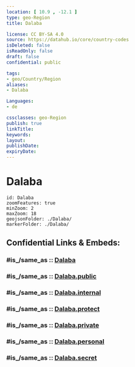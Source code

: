 ```yaml
---
location: [ 10.9 , -12.1 ] 
type: geo-Region
title: Dalaba

license: CC BY-SA 4.0
source: https://datahub.io/core/country-codes
isDeleted: false
isReadOnly: false
draft: false
confidential: public

tags:
- geo/Country/Region
aliases:
- Dalaba

Languages:
- de

cssclasses: geo-Region
publish: true
linkTitle: 
keywords: 
layout: 
publishDate: 
expiryDate: 
---
```


# Dalaba

```leaflet
id: Dalaba
zoomFeatures: true 
minZoom: 2 
maxZoom: 18
geojsonFolder: ./Dalaba/
markerFolder: ./Dalaba/
```


## Confidential Links & Embeds: 

### #is_/same_as :: [Dalaba](/_Standards/Earth/Continent/Africa/Africa~West/Guinea/Regions~Guinea/Mamou/counties~Mamou/Dalaba.md) 

### #is_/same_as :: [Dalaba.public](/_public/Earth/Continent/Africa/Africa~West/Guinea/Regions~Guinea/Mamou/counties~Mamou/Dalaba.public.md) 

### #is_/same_as :: [Dalaba.internal](/_internal/Earth/Continent/Africa/Africa~West/Guinea/Regions~Guinea/Mamou/counties~Mamou/Dalaba.internal.md) 

### #is_/same_as :: [Dalaba.protect](/_protect/Earth/Continent/Africa/Africa~West/Guinea/Regions~Guinea/Mamou/counties~Mamou/Dalaba.protect.md) 

### #is_/same_as :: [Dalaba.private](/_private/Earth/Continent/Africa/Africa~West/Guinea/Regions~Guinea/Mamou/counties~Mamou/Dalaba.private.md) 

### #is_/same_as :: [Dalaba.personal](/_personal/Earth/Continent/Africa/Africa~West/Guinea/Regions~Guinea/Mamou/counties~Mamou/Dalaba.personal.md) 

### #is_/same_as :: [Dalaba.secret](/_secret/Earth/Continent/Africa/Africa~West/Guinea/Regions~Guinea/Mamou/counties~Mamou/Dalaba.secret.md)

